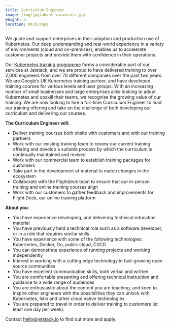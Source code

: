 ```yaml
---
title: Curriculum Engineer
image: /img/jpg/about-vacancies.jpg
weight: 3
location: UK/Europe
---
```



We guide and support enterprises in their adoption and production use of Kubernetes. Our deep understanding and real-world experience in a variety of environments (cloud and on-premises), enables us to accelerate customer projects and provide them with confidence in their operations.

Our [Kubernetes training programme](https://www.jetstack.io/training/) forms a considerable part of our services at Jetstack, and we are proud to have delivered training to over 2,000 engineers from over 70 different companies over the past two years. We are Google’s UK Kubernetes training partner, and have developed training courses for various levels and user groups. With an increasing number of small businesses and large enterprises alike looking to adopt Kubernetes and upskill their teams, we recognise the growing value of our training. We are now looking to hire a full-time Curriculum Engineer to lead our training offering and take on the challenge of both developing our curriculum and delivering our courses. 

**The Curriculum Engineer will:** 

* Deliver training courses both onsite with customers and with our training partners
* Work with our existing training team to review our current training offering and develop a suitable process by which the curriculum is continually maintained and revised 
* Work with our commercial team to establish training packages for customers
* Take part in the development of material to match changes in the ecosystem
* Collaborate with the Flightdeck team to ensure that our in-person training and online training courses align 
* Work with our customers to gather feedback and improvements for Flight Deck, our online training platform 


**About you:** 

* You have experience developing, and delivering technical education material 
* You have previously held a technical role such as a software developer, or in a role that requires similar skills 
* You have experience with some of the following technologies: Kubernetes, Docker, Go, public cloud, CI/CD
* You can demonstrate experience of running projects and working independently 
* Interest in working with a cutting edge technology in fast-growing open source communities
* You have excellent communication skills, both verbal and written
* You are comfortable presenting and offering technical instruction and guidance to a wide range of audiences 
* You are enthusiastic about the content you are teaching, and keen to inspire other engineers with the possibilities they can unlock with Kubernetes, Istio and other cloud native technologies
* You are prepared to travel in order to deliver training to customers (at least one day per week). 


Contact <a href="mailto:hello@jetstack.io">hello@jetstack.io</a> to find out more and apply.